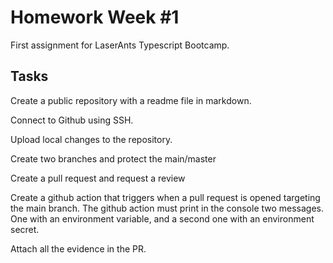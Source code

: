 # Homework Week #1

First assignment for LaserAnts Typescript Bootcamp.

## Tasks

Create a public repository with a readme file in markdown.

Connect to Github using SSH.

Upload local changes to the repository.

Create two branches and protect the main/master

Create a pull request and request a review

Create a github action that triggers when a pull request is opened targeting the main branch. The 
github action must print in the console two messages. One with an environment variable, and a second one with an environment secret.

Attach all the evidence in the PR.